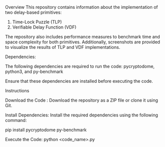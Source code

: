 
Overview
This repository contains information about the implementation of two delay-based primitives:
1. Time-Lock Puzzle (TLP)
2. Verifiable Delay Function (VDF)

The repository also includes performance measures to benchmark time and space complexity for both primitives. Additionally, screenshots are provided to visualize the results of TLP and VDF implementations.

Dependencies:

The following dependencies are required to run the code: pycryptodome, python3, and py-benchmark

Ensure that these dependencies are installed before executing the code.

Instructions

Download the Code : Download the repository as a ZIP file or clone it using Git.

Install Dependencies: Install the required dependencies using the following command:

pip install pycryptodome py-benchmark

Execute the Code: python <code_name>.py

